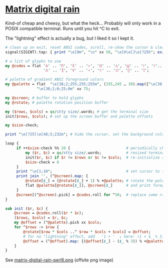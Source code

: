 [1]: https://rosettacode.org/wiki/Matrix_digital_rain

# [Matrix digital rain][1]





Kind-of cheap and cheesy, but what the heck... Probably will only work in a POSIX compatible terminal. Runs until you hit ^C to exit.



The "lightning" effect is actually a bug, but I liked it so I kept it.

```perl
# clean up on exit, reset ANSI codes, scroll, re-show the cursor & clear screen
signal(SIGINT).tap: { print "\e[0m", "\n" xx 50, "\e[H\e[J\e[?25h"; exit(0) }

# a list of glyphs to use
my @codes = flat 'Α' .. 'Π', 'Ѐ' .. 'ѵ', 'Ҋ' .. 'ԯ', 'Ϣ' .. 'ϯ', 'ｦ'.. 'ﾝ',
                 'Ⲁ' .. '⳩', '∀' .. '∗', '℀' .. '℺', '⨀' .. '⫿';

# palette of gradient ANSI foreground colors
my @palette = flat  "\e[38;2;255;255;255m", (255,245 … 30).map({"\e[38;2;0;$_;0m"}),
              "\e[38;2;0;25;0m" xx 75;

my @screen; # buffer to hold glyphs
my @rotate; # palette rotation position buffer

my ($rows, $cols) = qx/stty size/.words; # get the terminal size
init($rows, $cols); # set up the screen buffer and palette offsets

my $size-check;

print "\e[?25l\e[48;5;232m"; # hide the cursor, set the background color

loop {
     if ++$size-check %% 20 {                         # periodically check for
         my ($r, $c) = qx/stty size/.words;           # resized terminal and
         init($r, $c) if $r != $rows or $c != $cols;  # re-initialize screen buffer
         $size-check = 0
     }
     print "\e[1;1H";                                 # set cursor to top left
     print join '', (^@screen).map: {
         @rotate[$_] = (@rotate[$_] + 1) % +@palette; # rotate the palettes
         flat @palette[@rotate[$_]], @screen[$_]      # and print foreground, glyph
     }
     @screen[(^@screen).pick] = @codes.roll for ^30;  # replace some random glyphs
}

sub init ($r, $c) {
    @screen = @codes.roll($r * $c);
    ($rows, $cols) = $r, $c;
    my @offset = (^@palette).pick xx $cols;
    for ^$rows -> $row {
        @rotate[$row * $cols ..^ $row * $cols + $cols] = @offset;
        # for no "lightning" effect, add   '1 + '  ↓ here: (1 + $_ % 3)
        @offset = (^@offset).map: {(@offset[$_] - ($_ % 3)) % +@palette};
    }
}
```


See [matrix-digital-rain-perl6.png](https://github.com/thundergnat/rc/blob/master/img/matrix-digital-rain-perl6.png) (offsite png image)

